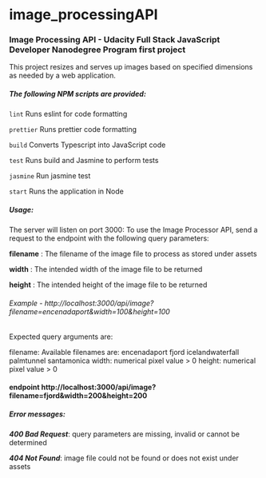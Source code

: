 # image_processingAPI
### Image Processing API - Udacity Full Stack JavaScript Developer Nanodegree Program first project

This project resizes and serves up images based on specified dimensions as needed by a web application.



##### The following NPM scripts are provided:

`lint` Runs eslint for code formatting

`prettier` Runs prettier code formatting

`build` Converts Typescript into JavaScript code

`test` Runs build and Jasmine to perform tests

`jasmine` Run jasmine test

`start` Runs the application in Node



##### Usage:

The server will listen on port 3000:
To use the Image Processor API, send a request to the endpoint with the following query parameters:

**filename** : The filename of the image file to process as stored under assets

**width** : The intended width of the image file to be returned

**height** : The intended height of the image file to be returned

###### Example - http://localhost:3000/api/image?filename=encenadaport&width=100&height=100

Expected query arguments are:

filename: Available filenames are:
    encenadaport
    fjord
    icelandwaterfall
    palmtunnel
    santamonica
width: numerical pixel value > 0
height: numerical pixel value > 0


#### endpoint http://localhost:3000/api/image?filename=fjord&width=200&height=200

##### Error messages:

___400 Bad Request___:  query parameters are missing, invalid or cannot be determined

___404 Not Found___:  image file could not be found or does not exist under assets
